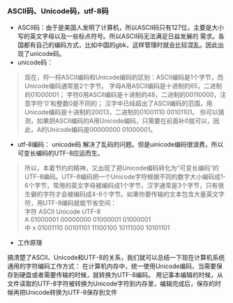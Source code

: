 ### ASCII码、Unicode码，utf-8码
* ASCII码：由于是美国人发明了计算机，所以ASCII码只有127位，主要是大小写的英文字母以及一些标点符号。所以ASCII码无法满足日益发展的
需求。各国都有自己的编码方式，比如中国的gbk，这样管理时就会比较混乱。因此出现了unicode码。
* unicode码：
> 现在，捋一捋ASCII编码和Unicode编码的区别：ASCII编码是1个字节，而Unicode编码通常是2个字节。
字母A用ASCII编码是十进制的65，二进制的01000001；
字符0用ASCII编码是十进制的48，二进制的00110000，注意字符'0'和整数0是不同的；
汉字中已经超出了ASCII编码的范围，用Unicode编码是十进制的20013，二进制的01001110 00101101。
你可以猜测，如果把ASCII编码的A用Unicode编码，只需要在前面补0就可以，因此，A的Unicode编码是00000000 01000001。
* utf-8编码： unicode码
解决了乱码的问题。但是uinicode编码很浪费，所以可变长编码的UTF-8应运而生。
> 所以，本着节约的精神，又出现了把Unicode编码转化为“可变长编码”的UTF-8编码。UTF-8编码把一个Unicode字符根据不同的数字大小编码成1-6个字节，常用的英文字母被编码成1个字节，汉字通常是3个字节，只有很生僻的字符才会被编码成4-6个字节。如果你要传输的文本包含大量英文字符，用UTF-8编码就能节省空间：
</br>字符  ASCII         Unicode              UTF-8
</br>A   01000001     00000000 01000001     01000001
</br>中  x            01001110 00101101     11100100 10111000 10101101

* 工作原理

搞清楚了ASCII、Unicode和UTF-8的关系，我们就可以总结一下现在计算机系统通用的字符编码工作方式：
在计算机内存中，统一使用Unicode编码，当需要保存到硬盘或者需要传输的时候，就转换为UTF-8编码。
用记事本编辑的时候，从文件读取的UTF-8字符被转换为Unicode字符到内存里，编辑完成后，保存的时候再把Unicode转换为UTF-8保存到文件
